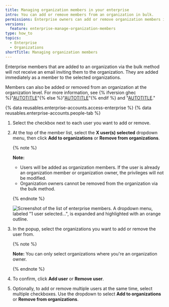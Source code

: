 ```yaml
---
title: Managing organization members in your enterprise
intro: You can add or remove members from an organization in bulk.
permissions: Enterprise owners can add or remove organization members in bulk.
versions:
  feature: enterprise-manage-organization-members
type: how_to
topics:
  - Enterprise
  - Organizations
shortTitle: Managing organization members
---
```


Enterprise members that are added to an organization via the bulk method will not receive an email inviting them to the organization. They are added immediately as a member to the selected organizations.

Members can also be added or removed from an organization at the organization level. For more information, see {% ifversion ghec %}"[AUTOTITLE](/organizations/managing-membership-in-your-organization/inviting-users-to-join-your-organization)"{% else %}"[AUTOTITLE](/organizations/managing-membership-in-your-organization/adding-people-to-your-organization)"{% endif %} and "[AUTOTITLE](/organizations/managing-membership-in-your-organization/removing-a-member-from-your-organization)."

{% data reusables.enterprise-accounts.access-enterprise %}
{% data reusables.enterprise-accounts.people-tab %}
1. Select the checkbox next to each user you want to add or remove.
1. At the top of the member list, select the **X user(s) selected** dropdown menu, then click **Add to organizations** or **Remove from organizations**.

   {% note %}

   **Note:**
   - Users will be added as organization members. If the user is already an organization member or organization owner, the privileges will not be modified.
   - Organization owners cannot be removed from the organization via the bulk method.

   {% endnote %}

   ![Screenshot of the list of enterprise members. A dropdown menu, labeled "1 user selected...", is expanded and highlighted with an orange outline.](/assets/images/help/business-accounts/enterprise-add-or-remove-from-org.png)

1. In the popup, select the organizations you want to add or remove the user from.

    {% note %}

    **Note:** You can only select organizations where you're an organization owner.

    {% endnote %}

1. To confirm, click **Add user** or **Remove user**.
1. Optionally, to add or remove multiple users at the same time, select multiple checkboxes. Use the dropdown to select **Add to organizations** or **Remove from organizations**.
